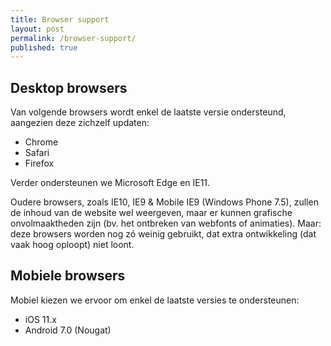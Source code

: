 ```yaml
---
title: Browser support
layout: post
permalink: /browser-support/
published: true
---
```


## Desktop browsers
Van volgende browsers wordt enkel de laatste versie ondersteund, aangezien deze zichzelf updaten:
* Chrome
* Safari
* Firefox

Verder ondersteunen we Microsoft Edge en IE11.

Oudere browsers, zoals IE10, IE9 & Mobile IE9 (Windows Phone 7.5), zullen de inhoud van de website wel weergeven, maar er kunnen grafische onvolmaaktheden zijn (bv. het ontbreken van webfonts of animaties).
Maar: deze browsers worden nog zó weinig gebruikt, dat extra ontwikkeling (dat vaak hoog oploopt) niet loont.

## Mobiele browsers

Mobiel kiezen we ervoor om enkel de laatste versies te ondersteunen:
* iOS 11.x
* Android 7.0 (Nougat)

